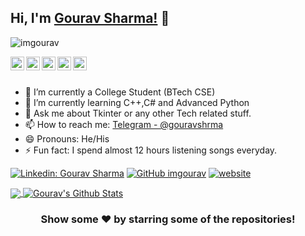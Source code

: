 ## Hi, I'm [Gourav Sharma!](https://imgourav.github.io/gourav) 👋
<p align="left"> <img src="https://komarev.com/ghpvc/?username=imgourav&label=Views&color=blue&style=plastic" alt="imgourav" /> </p>


<a href="https://linkedin.com/in/gourav-sharma-1b6946201">
  <img align="left" alt="Gourav's Linkdein" width="22px" src="https://cdn.jsdelivr.net/npm/simple-icons@v3/icons/linkedin.svg" />
</a>
<a href="https://github.com/imgourav">
  <img align="left" alt="Gourav's Github" width="22px" src="https://cdn.jsdelivr.net/npm/simple-icons@v3/icons/github.svg" />
</a>
<a href="https://t.me/coderbuzz">
  <img align="left" alt="Gourav's Telegram" width="22px" src="https://cdn.jsdelivr.net/npm/simple-icons@v3/icons/telegram.svg" />
</a>
<a href="https://instagram.com/eye.gourav/">
  <img align="left" alt="Gourav's Instagram" width="22px" src="https://cdn.jsdelivr.net/npm/simple-icons@v3/icons/instagram.svg" />
</a>
<a href="https://www.facebook.com/gourav.hunterheron/">
  <img align="left" alt="Gourav's Facebook" width="22px" src="https://cdn.jsdelivr.net/npm/simple-icons@v3/icons/facebook.svg" />
</a>

<br/>
<br/>


- 🔭 I’m currently a College Student (BTech CSE)
- 🌱 I’m currently learning C++,C# and Advanced Python
- 💬 Ask me about Tkinter or any other Tech related stuff.
- 📫 How to reach me: [Telegram - @gouravshrma](https://t.me/gouravshrma)
- 😄 Pronouns: He/His
- ⚡ Fun fact: I spend almost 12 hours listening songs everyday.


[![Linkedin: Gourav Sharma](https://img.shields.io/badge/-Gourav-blue?style=flat-square&logo=Linkedin&logoColor=white&link=https://www.linkedin.com/in/gourav-sharma-1b6946201 )](https://www.linkedin.com/in/gourav-sharma-1b6946201 )
[![GitHub imgourav](https://img.shields.io/github/followers/imgourav?label=follow&style=social)](https://github.com/imgourav)
[![website](https://img.shields.io/badge/PortfolioWebsite-2648ff?style=flat-square&logo=google-chrome)](https://imgourav.github.io/gourav/)


<a href="https://github.com/imgourav">
  <img align="center" src="https://github-readme-stats.vercel.app/api/top-langs/?username=imgourav&theme=light&hide_langs_below=1" />
</a>

<a href="https://github.com/imgourav">
 <img align="center" src="https://github-readme-stats.vercel.app/api?username=imgourav&show_icons=true&theme=light&line_height=27" alt="Gourav's Github Stats"/>
</a>

<div align="center">
  
### Show some ❤️ by starring some of the repositories!

</div>

